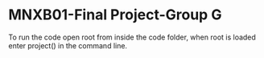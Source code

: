 # MNXB01-Final Project-Group G
To run the code open root from inside the code folder,
when root is loaded enter project() in the command line.
